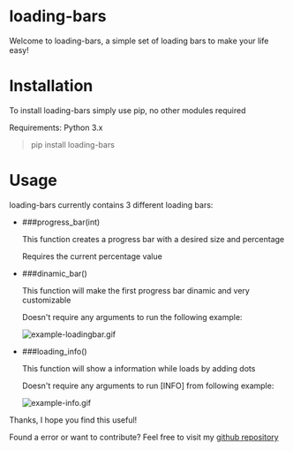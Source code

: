 # loading-bars
Welcome to loading-bars, a simple set of loading bars to make your life easy!

# Installation
To install loading-bars simply use pip, no other modules required

Requirements: Python 3.x
> pip install loading-bars

# Usage
loading-bars currently contains 3 different loading bars:

- ###progress_bar(int)
  
    This function creates a progress bar with a desired size and percentage

    Requires the current percentage value


- ###dinamic_bar()
  
    This function will make the first progress bar dinamic and very customizable

    Doesn't require any arguments to run the following example:

    ![example-loadingbar.gif](https://s2.gifyu.com/images/example-loadingbar.gif)

- ###loading_info()
    
    This function will show a information while loads by adding dots
  
    Doesn't require any arguments to run [INFO] from following example:
  
    ![example-info.gif](https://s2.gifyu.com/images/example-info.gif)

Thanks, I hope you find this useful!

Found a error or want to contribute? Feel free to visit my [github repository](https://github.com/AndoreKun/loading-bars)

